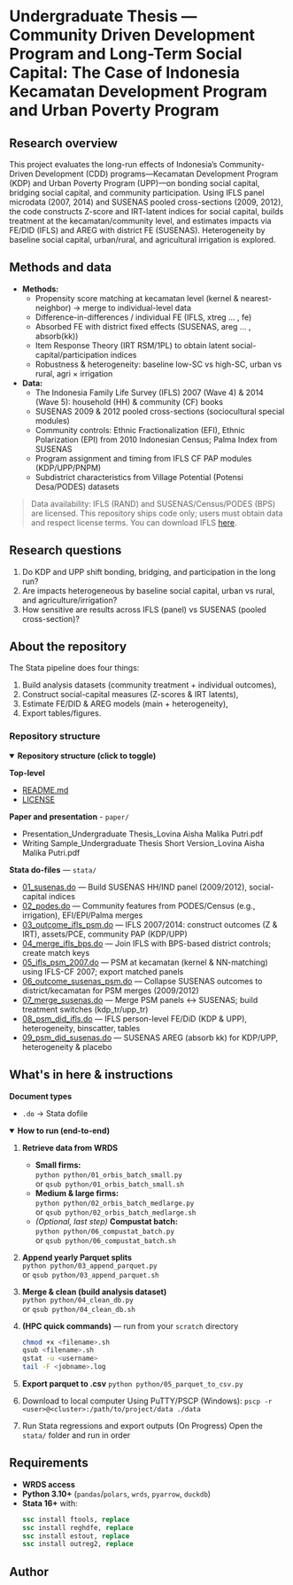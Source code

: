 # Undergraduate Thesis —  Community Driven Development Program and Long-Term Social Capital: The Case of Indonesia Kecamatan Development Program and Urban Poverty Program

## Research overview
This project evaluates the long-run effects of Indonesia’s Community-Driven Development (CDD) programs—Kecamatan Development Program (KDP) and Urban Poverty Program (UPP)—on bonding social capital, bridging social capital, and community participation. Using IFLS panel microdata (2007, 2014) and SUSENAS pooled cross-sections (2009, 2012), the code constructs Z-score and IRT-latent indices for social capital, builds treatment at the kecamatan/community level, and estimates impacts via FE/DID (IFLS) and AREG with district FE (SUSENAS). Heterogeneity by baseline social capital, urban/rural, and agricultural irrigation is explored. 

## Methods and data
* **Methods:** 
  * Propensity score matching at kecamatan level (kernel & nearest-neighbor) → merge to individual-level data
  * Difference-in-differences / individual FE (IFLS, xtreg … , fe)
  * Absorbed FE with district fixed effects (SUSENAS, areg … , absorb(kk))
  * Item Response Theory (IRT RSM/1PL) to obtain latent social-capital/participation indices
  * Robustness & heterogeneity: baseline low-SC vs high-SC, urban vs rural, agri × irrigation
* **Data:**
  * The Indonesia Family Life Survey (IFLS) 2007 (Wave 4) & 2014 (Wave 5): household (HH) & community (CF) books
  * SUSENAS 2009 & 2012 pooled cross-sections (sociocultural special modules)
  * Community controls: Ethnic Fractionalization (EFI), Ethnic Polarization (EPI) from 2010 Indonesian Census; Palma Index from SUSENAS
  * Program assignment and timing from IFLS CF PAP modules (KDP/UPP/PNPM)
  * Subdistrict characteristics from Village Potential (Potensi Desa/PODES) datasets

>Data availability: IFLS (RAND) and SUSENAS/Census/PODES (BPS) are licensed. This repository ships code only; users must obtain data and respect license terms. You can download IFLS [here](https://www.rand.org/well-being/social-and-behavioral-policy/data/FLS/IFLS.html). 

## Research questions
1. Do KDP and UPP shift bonding, bridging, and participation in the long run?
2. Are impacts heterogeneous by baseline social capital, urban vs rural, and agriculture/irrigation?
3. How sensitive are results across IFLS (panel) vs SUSENAS (pooled cross-section)?

## About the repository
The Stata pipeline does four things:
1. Build analysis datasets (community treatment + individual outcomes),
2. Construct social-capital measures (Z-scores & IRT latents),
3. Estimate FE/DID & AREG models (main + heterogeneity),
4. Export tables/figures.

### Repository structure
<details open>
  <summary><b>Repository structure (click to toggle)</b></summary>

**Top-level**
- [README.md](README.md)
- [LICENSE](LICENSE)

**Paper and presentation** - `paper/`
- Presentation_Undergraduate Thesis_Lovina Aisha Malika Putri.pdf
- Writing Sample_Undergraduate Thesis Short Version_Lovina Aisha Malika Putri.pdf

**Stata do-files** — `stata/`
- [01_susenas.do](stata/01_susenas.do) — Build SUSENAS HH/IND panel (2009/2012), social-capital indices  
- [02_podes.do](stata/02_podes.do) — Community features from PODES/Census (e.g., irrigation), EFI/EPI/Palma merges
- [03_outcome_ifls_psm.do](stata/03_outcome_ifls_psm.do) — IFLS 2007/2014: construct outcomes (Z & IRT), assets/PCE, community PAP (KDP/UPP)
- [04_merge_ifls_bps.do](stata/04_merge_ifls_bps.do) — Join IFLS with BPS-based district controls; create match keys  
- [05_ifls_psm_2007.do](stata/05_ifls_psm_2007.do) — PSM at kecamatan (kernel & NN-matching) using IFLS-CF 2007; export matched panels
- [06_outcome_susenas_psm.do](stata/06_outcome_susenas_psm.do) — Collapse SUSENAS outcomes to district/kecamatan for PSM merges (2009/2012)
- [07_merge_susenas.do](stata/07_merge_susenas.do) — Merge PSM panels ↔ SUSENAS; build treatment switches (kdp_tr/upp_tr)
- [08_psm_did_ifls.do](stata/08_psm_did_ifls.do) — IFLS person-level FE/DiD (KDP & UPP), heterogeneity, binscatter, tables  
- [09_psm_did_susenas.do](stata/09_psm_did_susenas.do) — SUSENAS AREG (absorb kk) for KDP/UPP, heterogeneity & placebo
</details>

## What's in here & instructions

**Document types**
- `.do` → Stata dofile

<details open>
  <summary><b>How to run (end-to-end)</b></summary>

1) **Retrieve data from WRDS**
   - **Small firms:**  
     `python python/01_orbis_batch_small.py`  
     or `qsub python/01_orbis_batch_small.sh`
   - **Medium & large firms:**  
     `python python/02_orbis_batch_medlarge.py`  
     or `qsub python/02_orbis_batch_medlarge.sh`
   - *(Optional, last step)* **Compustat batch:**  
     `python python/06_compustat_batch.py`  
     or `qsub python/06_compustat_batch.sh`

2) **Append yearly Parquet splits**  
   `python python/03_append_parquet.py`  
   or `qsub python/03_append_parquet.sh`

3) **Merge & clean (build analysis dataset)**  
   `python python/04_clean_db.py`  
   or `qsub python/04_clean_db.sh`

4) **(HPC quick commands)** — run from your `scratch` directory
   ```bash
   chmod +x <filename>.sh
   qsub <filename>.sh
   qstat -u <username>
   tail -F <jobname>.log

5) **Export parquet to .csv**
   `python python/05_parquet_to_csv.py`
   
6) Download to local computer
   Using PuTTY/PSCP (Windows): `pscp -r <user>@<cluster>:/path/to/project/data ./data`

7) Run Stata regressions and export outputs (On Progress)
   Open the `stata/` folder and run in order
</details>

## Requirements
- **WRDS access**
- **Python 3.10+** (`pandas`/`polars`, `wrds`, `pyarrow`, `duckdb`)
- **Stata 16+** with:
  ```stata
  ssc install ftools, replace
  ssc install reghdfe, replace
  ssc install estout, replace
  ssc install outreg2, replace

## Author

